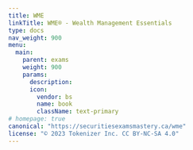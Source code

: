 ```yaml
---
title: WME
linkTitle: WME® - Wealth Management Essentials
type: docs
nav_weight: 900
menu:
  main:
    parent: exams
    weight: 900
    params:
      description: 
      icon:
        vendor: bs
        name: book
        className: text-primary
# homepage: true
canonical: "https://securitiesexamsmastery.ca/wme"
license: "© 2023 Tokenizer Inc. CC BY-NC-SA 4.0"
---
```


